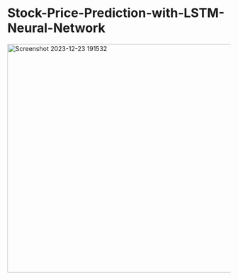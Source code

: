 # Stock-Price-Prediction-with-LSTM-Neural-Network
<img width="516" align='center' alt="Screenshot 2023-12-23 191532" src="https://github.com/Day-Raval/Stock-Price-Prediction-with-LSTM-Neural-Network/assets/132192767/4168c9d4-ed7e-4d6b-8df8-20cee7db7846">

